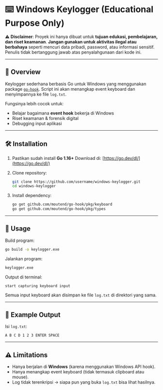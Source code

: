 # ⌨️ Windows Keylogger (Educational Purpose Only)

⚠️ **Disclaimer**:
Proyek ini hanya dibuat untuk **tujuan edukasi, pembelajaran, dan riset keamanan**.
**Jangan gunakan untuk aktivitas ilegal atau berbahaya** seperti mencuri data pribadi, password, atau informasi sensitif.
Penulis tidak bertanggung jawab atas penyalahgunaan dari kode ini.

---

## 📖 Overview

Keylogger sederhana berbasis Go untuk Windows yang menggunakan package [`go-hook`](https://github.com/moutend/go-hook).
Script ini akan menangkap event keyboard dan menyimpannya ke file `log.txt`.

Fungsinya lebih cocok untuk:

- Belajar bagaimana **event hook** bekerja di Windows
- Riset keamanan & forensik digital
- Debugging input aplikasi

---

## 🛠️ Installation

1. Pastikan sudah install **Go 1.16+**
   Download di: [https://go.dev/dl/](https://go.dev/dl/)

2. Clone repository:

   ```bash
   git clone https://github.com/username/windows-keylogger.git
   cd windows-keylogger
   ```

3. Install dependency:

   ```bash
   go get github.com/moutend/go-hook/pkg/keyboard
   go get github.com/moutend/go-hook/pkg/types
   ```

---

## 🚀 Usage

Build program:

```bash
go build -o keylogger.exe
```

Jalankan program:

```bash
keylogger.exe
```

Output di terminal:

```
start capturing keyboard input
```

Semua input keyboard akan disimpan ke file `log.txt` di direktori yang sama.

---

## 📝 Example Output

Isi `log.txt`:

```
A B C D 1 2 3 ENTER SPACE
```

---

## ⚠️ Limitations

- Hanya berjalan di **Windows** (karena menggunakan Windows API hook).
- Hanya menangkap event keyboard (tidak termasuk clipboard atau mouse).
- Log tidak terenkripsi → siapa pun yang buka `log.txt` bisa lihat hasilnya.
